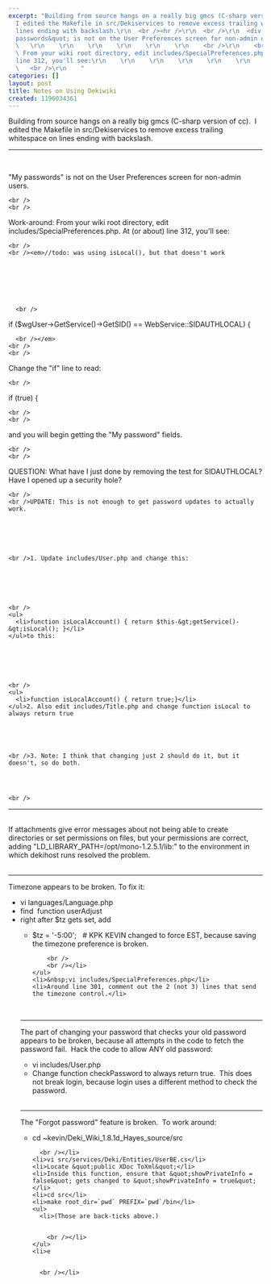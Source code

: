 ```yaml
---
excerpt: "Building from source hangs on a really big gmcs (C-sharp version of cc).&nbsp;
  I edited the Makefile in src/Dekiservices to remove excess trailing whitespace on
  lines ending with backslash.\r\n  <br /><hr />\r\n  <br />\r\n  <div id=\"post_message_7117\">&quot;My
  passwords&quot; is not on the User Preferences screen for non-admin users.\r\n    \r\n
  \   \r\n    \r\n    \r\n    \r\n    \r\n    \r\n    <br />\r\n    <br />\r\nWork-around:
  \ From your wiki root directory, edit includes/SpecialPreferences.php.  At (or about)
  line 312, you'll see:\r\n    \r\n    \r\n    \r\n    \r\n    \r\n    \r\n    \r\n
  \   <br />\r\n    "
categories: []
layout: post
title: Notes on Using Dekiwiki
created: 1196034361
---
```

Building from source hangs on a really big gmcs (C-sharp version of cc).&nbsp; I edited the Makefile in src/Dekiservices to remove excess trailing whitespace on lines ending with backslash.
  <br /><hr />
  <br />
  <div id="post_message_7117">&quot;My passwords&quot; is not on the User Preferences screen for non-admin users.
    
    
    
    
    
    
    
    <br />
    <br />
Work-around:  From your wiki root directory, edit includes/SpecialPreferences.php.  At (or about) line 312, you'll see:
    
    
    
    
    
    
    
    <br />
    <br /><em>//todo: was using isLocal(), but that doesn't work
      
      
      
      
      
      
      
      <br />
if ($wgUser-&gt;GetService()-&gt;GetSID() == WebService::SIDAUTHLOCAL) {
      
      
      
      
      
      
      
      <br /></em>
    <br />
    <br />
Change the &quot;if&quot; line to read:
    
    
    
    
    
    
    
    <br />
   if (true) {
    
    
    
    
    
    
    
    <br />
    <br />
and you will begin getting the &quot;My password&quot; fields.
    
    
    
    
    
    
    
    <br />
    <br />
QUESTION: What have I just done by removing the test for SIDAUTHLOCAL?  Have I opened up a security hole?
    
    
    
    
    
    
    <br />
    <br />UPDATE: This is not enough to get password updates to actually work.
    
    
    
    
    
    
    <br />1. Update includes/User.php and change this:
    
    
    
    
    
    
    <br />
    <ul>
      <li>function isLocalAccount() { return $this-&gt;getService()-&gt;isLocal(); }</li>
    </ul>to this:
    
    
    
    
    
    
    <br />
    <ul>
      <li>function isLocalAccount() { return true;}</li>
    </ul>2. Also edit includes/Title.php and change function isLocal to always return true
    
    
    
    
    
    <br />3. Note: I think that changing just 2 should do it, but it doesn't, so do both.
    
    
    
    
    <br />
  </div><!-- / message --><!-- controls --><img style="display: none;" id="progress_7117" src="http://forums.opengarden.org/images/misc/progress.gif" /><a href="http://forums.opengarden.org/editpost.php?do=editpost&amp;p=7117" name="vB::QuickEdit::7117"></a><hr />
  <br />If attachments give error messages about not being able to create directories or set permissions on files, but your permissions are correct, adding &quot;LD_LIBRARY_PATH=/opt/mono-1.2.5.1/lib:&quot; to the environment in which dekihost runs resolved the problem.
  
  
  
  
  
  
  
  
  
  <br />
  <br /><!-- / message --><!-- controls --><img style="display: none;" id="progress_7117" src="http://forums.opengarden.org/images/misc/progress.gif" /><a href="http://forums.opengarden.org/editpost.php?do=editpost&amp;p=7117" name="vB::QuickEdit::7117"></a><hr />Timezone appears to be broken. To fix it:
  
  
  
  
  <br />
  <ul>
    <li>vi languages/Language.php</li>
    <li>find&nbsp; function userAdjust</li>
    <li>right after $tz gets set, add</li>
    <ul>
      <li> $tz = '-5:00';&nbsp;&nbsp; # KPK KEVIN changed to force EST, because saving the timezone preference is broken.&nbsp;
        
        
        
        <br />
        <br /></li>
    </ul>
    <li>&nbsp;vi includes/SpecialPreferences.php</li>
    <li>Around line 301, comment out the 2 (not 3) lines that send the timezone control.</li>
  </ul>
  <br /><!-- / message --><!-- controls --><img style="display: none;" id="progress_7117" src="http://forums.opengarden.org/images/misc/progress.gif" /><a href="http://forums.opengarden.org/editpost.php?do=editpost&amp;p=7117" name="vB::QuickEdit::7117"></a><hr />The part of changing your password that checks your old password appears to be broken, because all attempts in the code to fetch the password fail.&nbsp; Hack the code to allow ANY old password:
  
  
  
  <br />
  <ul>
    <li>vi includes/User.php</li>
    <li>Change function checkPassword to always return true.&nbsp; This does not break login, because login uses a different method to check the password.&nbsp;</li>
  </ul>
  <br /><!-- / message --><!-- controls --><img style="display: none;" id="progress_7117" src="http://forums.opengarden.org/images/misc/progress.gif" /><a href="http://forums.opengarden.org/editpost.php?do=editpost&amp;p=7117" name="vB::QuickEdit::7117"></a><hr />The &quot;Forgot password&quot; feature is broken.&nbsp; To work around:
  
  
  <br />
  <ul>
    <li>cd ~kevin/Deki_Wiki_1.8.1d_Hayes_source/src
      
      
      <br /></li>
    <li>vi src/services/Deki/Entities/UserBE.cs</li>
    <li>Locate &quot;public XDoc ToXml&quot;</li>
    <li>Inside this function, ensure that &quot;showPrivateInfo = false&quot; gets changed to &quot;showPrivateInfo = true&quot;</li>
    <li>cd src</li>
    <li>make root_dir=`pwd` PREFIX=`pwd`/bin</li>
    <ul>
      <li>(Those are back-ticks above.)
        
        
        <br /></li>
    </ul>
    <li>e
      
      
      <br /></li>
  </ul>
